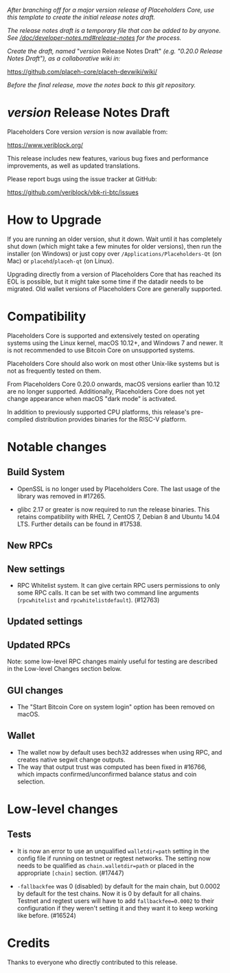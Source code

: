 *After branching off for a major version release of Placeholders Core, use this
template to create the initial release notes draft.*

*The release notes draft is a temporary file that can be added to by anyone. See
[/doc/developer-notes.md#release-notes](/doc/developer-notes.md#release-notes)
for the process.*

*Create the draft, named* "*version* Release Notes Draft"
*(e.g. "0.20.0 Release Notes Draft"), as a collaborative wiki in:*

https://github.com/placeh-core/placeh-devwiki/wiki/

*Before the final release, move the notes back to this git repository.*

*version* Release Notes Draft
===============================

Placeholders Core version *version* is now available from:

  <https://www.veriblock.org/>

This release includes new features, various bug fixes and performance
improvements, as well as updated translations.

Please report bugs using the issue tracker at GitHub:

  <https://github.com/veriblock/vbk-ri-btc/issues>


How to Upgrade
==============

If you are running an older version, shut it down. Wait until it has completely
shut down (which might take a few minutes for older versions), then run the
installer (on Windows) or just copy over `/Applications/Placeholders-Qt` (on Mac)
or `placehd`/`placeh-qt` (on Linux).

Upgrading directly from a version of Placeholders Core that has reached its EOL is
possible, but it might take some time if the datadir needs to be migrated. Old
wallet versions of Placeholders Core are generally supported.

Compatibility
==============

Placeholders Core is supported and extensively tested on operating systems using
the Linux kernel, macOS 10.12+, and Windows 7 and newer. It is not recommended
to use Bitcoin Core on unsupported systems.

Placeholders Core should also work on most other Unix-like systems but is not
as frequently tested on them.

From Placeholders Core 0.20.0 onwards, macOS versions earlier than 10.12 are no
longer supported. Additionally, Placeholders Core does not yet change appearance
when macOS "dark mode" is activated.

In addition to previously supported CPU platforms, this release's pre-compiled
distribution provides binaries for the RISC-V platform.

Notable changes
===============

Build System
------------

- OpenSSL is no longer used by Placeholders Core. The last usage of the library
was removed in #17265.

- glibc 2.17 or greater is now required to run the release binaries. This
retains compatibility with RHEL 7, CentOS 7, Debian 8 and Ubuntu 14.04 LTS.
Further details can be found in #17538.

New RPCs
--------

New settings
------------

- RPC Whitelist system. It can give certain RPC users permissions to only some RPC calls.
It can be set with two command line arguments (`rpcwhitelist` and `rpcwhitelistdefault`). (#12763)

Updated settings
----------------

Updated RPCs
------------

Note: some low-level RPC changes mainly useful for testing are described in the
Low-level Changes section below.

GUI changes
-----------

- The "Start Bitcoin Core on system login" option has been removed on macOS.

Wallet
------

- The wallet now by default uses bech32 addresses when using RPC, and creates native segwit change outputs.
- The way that output trust was computed has been fixed in #16766, which impacts confirmed/unconfirmed balance status and coin selection.

Low-level changes
=================

Tests
-----

- It is now an error to use an unqualified `walletdir=path` setting in the config file if running on testnet or regtest
  networks. The setting now needs to be qualified as `chain.walletdir=path` or placed in the appropriate `[chain]`
  section. (#17447)

- `-fallbackfee` was 0 (disabled) by default for the main chain, but 0.0002 by default for the test chains. Now it is 0
  by default for all chains. Testnet and regtest users will have to add `fallbackfee=0.0002` to their configuration if
  they weren't setting it and they want it to keep working like before. (#16524)

Credits
=======

Thanks to everyone who directly contributed to this release.
